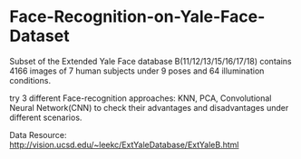# Face-Recognition-on-Yale-Face-Dataset
Subset of the Extended Yale Face database B(11/12/13/15/16/17/18) contains 4166 images of 7 human subjects under 9 poses and 64 illumination conditions.

try 3 different Face-recognition approaches: KNN, PCA, Convolutional Neural Network(CNN) to check their advantages and disadvantages under different scenarios.

Data Resource: http://vision.ucsd.edu/~leekc/ExtYaleDatabase/ExtYaleB.html
